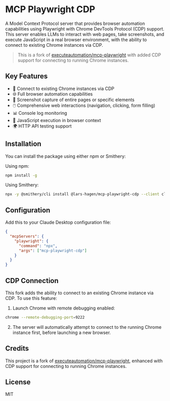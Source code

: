 # MCP Playwright CDP

A Model Context Protocol server that provides browser automation capabilities using Playwright with Chrome DevTools Protocol (CDP) support. This server enables LLMs to interact with web pages, take screenshots, and execute JavaScript in a real browser environment, with the ability to connect to existing Chrome instances via CDP.

> This is a fork of [executeautomation/mcp-playwright](https://github.com/executeautomation/mcp-playwright) with added CDP support for connecting to running Chrome instances.

## Key Features

- 🔗 Connect to existing Chrome instances via CDP
- 🌐 Full browser automation capabilities
- 📸 Screenshot capture of entire pages or specific elements
- 🖱️ Comprehensive web interactions (navigation, clicking, form filling)
- 📊 Console log monitoring
- 🔧 JavaScript execution in browser context
- 🌍 HTTP API testing support

## Installation

You can install the package using either npm or Smithery:

Using npm:
```bash
npm install -g
```

Using Smithery:
```bash
npx -y @smithery/cli install @lars-hagen/mcp-playwright-cdp --client claude
```

## Configuration

Add this to your Claude Desktop configuration file:

```json
{
  "mcpServers": {
    "playwright": {
      "command": "npx",
      "args": ["mcp-playwright-cdp"]
    }
  }
}
```

## CDP Connection

This fork adds the ability to connect to an existing Chrome instance via CDP. To use this feature:

1. Launch Chrome with remote debugging enabled:
```bash
chrome --remote-debugging-port=9222
```

2. The server will automatically attempt to connect to the running Chrome instance first, before launching a new browser.

## Credits

This project is a fork of [executeautomation/mcp-playwright](https://github.com/executeautomation/mcp-playwright), enhanced with CDP support for connecting to running Chrome instances.

## License

MIT
